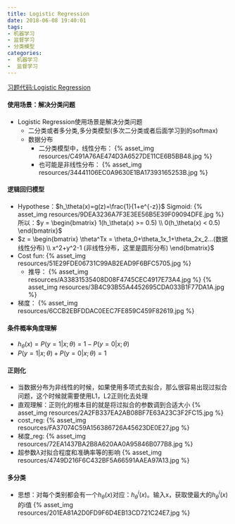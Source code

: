 ```yaml
---
title: Logistic Regression
date: 2018-06-08 19:40:01
tags: 
- 机器学习
- 监督学习
- 分类模型
categories: 
-  机器学习
-  监督学习
---
```

[习题代码:Logistic Regression](https://github.com/yuancl/ml-algorithm/tree/master/exe2-LogisticRegression)
#### 使用场景：解决分类问题
- Logistic Regression使用场景是解决分类问题
  - 二分类或者多分类,多分类模型(多次二分类或者后面学习到的softmax)
  - 数据分布
    - 二分类模型中，线性分布：
      {% asset_img resources/C491A76AE474D3A6527DE11CE6B5BB48.jpg %}
    - 也可能是非线性分布：
      {% asset_img resources/34441106EC0A9630E1BA17393165253B.jpg %}
      
#### 逻辑回归模型
- Hypothese：$h_\theta(x)=g(z)=\frac{1}{1+e^{-z}}$
  Sigmoid:
  {% asset_img resources/9DEA3236A7F3E3EE56B5E39F09094DFE.jpg %}
  所以：$y = \begin{bmatrix} 
  1(h_\theta(x) >= 0.5)
  \\ 
  0(h_\theta(x) < 0.5)
  \end{bmatrix}$
- $z = \begin{bmatrix} 
  \theta^Tx = \theta_0+\theta_1x_1+\theta_2x_2...(数据线性分布)
  \\ 
  x^2+y^2-1 (非线性分布，这里是圆形分布)
  \end{bmatrix}$
- Cost fun:
  {% asset_img resources/51E29FDE06731C99AB2EAD9F6BFC5705.jpg %}
  - 推导：
    {% asset_img resources/A33831535408D08F4745CEC4917E73A4.jpg %}
    {% asset_img resources/3B4C93B55A4452695CDA033B1F77DA1A.jpg %}
- 梯度：
  {% asset_img resources/6CCB2EBFDDAC0EEC7FE859C459F82619.jpg %}

#### 条件概率角度理解
- $h_\theta(x) = P(y=1|x;\theta) = 1-P(y=0|x;\theta)$
- $P(y=1|x;\theta) + P(y=0|x;\theta) = 1$

#### 正则化
- 当数据分布为非线性的时候，如果使用多项式去拟合，那么很容易出现过拟合问题，这个时候就需要使用L1，L2正则化去处理
- 直观理解：正则化的根本目的就是将过拟合的参数调到合适大小
  {% asset_img resources/2A2FB337EA2AB08BF7E63A23C3F2FC15.jpg %}
- cost_reg:
  {% asset_img resources/FA37074C59A156386726A45623DE0E27.jpg %}
- 梯度_reg:
  {% asset_img resources/72EA1437BA2B8A620AA0A95846B077B8.jpg %}
- 超参数$\lambda$对拟合程度和准确率等的影响
  {% asset_img resources/4749D216F6C432BF5A66591AAEA97A13.jpg %}

#### 多分类
- 思想：对每个类别都会有一个$h_\theta(x)$对应：$h_\theta^i(x)$。输入x，获取使最大的$h_\theta^i(x)$的i值
  {% asset_img resources/201EA81A2D0FD9F6D4EB13CD721C24E7.jpg %}